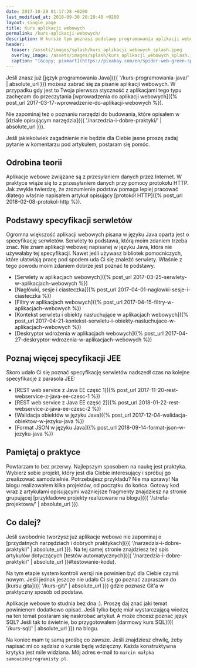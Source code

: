 ```yaml
---
date: 2017-10-20 01:17:28 +0200
last_modified_at: 2018-09-30 20:29:40 +0200 
layout: single_page
title: Kurs aplikacji webowych
permalink: /kurs-aplikacji-webowych/
description: W kursie tym poznasz podstawy programowania aplikacji webowych opartych o Java EE.
header:
  teaser: /assets/images/splash/kurs_aplikacji_webowych_splash.jpeg
  overlay_image: /assets/images/splash/kurs_aplikacji_webowych_splash.jpeg
  caption: "[&copy; pixmart](https://pixabay.com/en/spider-web-green-spider-web-nature-1012353/)"
---
```


Jeśli znasz już [język programowania Java]({{ '/kurs-programowania-java/' | absolute_url }}) możesz zabrać się za pisanie aplikacji webowych. 
W przypadku gdy jest to Twoja pierwsza styczność z aplikacjami tego typu zachęcam do przeczytania [wprowadzenia do aplikacji webowych]({% post_url 2017-03-17-wprowadzenie-do-aplikacji-webowych %}).

Nie zapominaj też o poznaniu narzędzi do budowania, które opisałem w [dziale opisującym narzędzia]({{ '/narzedzia-i-dobre-praktyki/' | absolute_url }}).

Jeśli jakiekolwiek zagadnienie nie będzie dla Ciebie jasne proszę zadaj pytanie w komentarzu pod artykułem, postaram się pomóc.

## Odrobina teorii

Aplikacje webowe związane są z przesyłaniem danych przez Internet. W praktyce wiąże się to z przesyłaniem danych przy pomocy protokołu HTTP. Jak zwykle twierdzę, że zrozumienie podstaw pomaga lepiej pracować dlatego właśnie napisałem artykuł opisujący [protokół HTTP]({% post_url 2018-02-08-protokol-http %}).

## Podstawy specyfikacji serwletów

Ogromna większość aplikacji webowych pisana w języku Java oparta jest o specyfikację serwletów. Serwlety to podstawa, którą moim zdaniem trzeba znać. Nie znam aplikacji webowej napisanej w języku Java, która nie używałaby tej specyfikacji. Nawet jeśli używasz bibliotek pomocniczych, które ułatwiają pracę pod spodem uda Ci się znaleźć serwlety. Właśnie z tego powodu moim zdaniem dobrze jest poznać te podstawy.

* [Serwlety w aplikacjach webowych]({% post_url 2017-03-25-serwlety-w-aplikacjach-webowych %})
* [Nagłówki, sesje i ciasteczka]({% post_url 2017-04-01-naglowki-sesje-i-ciasteczka %})
* [Filtry w aplikacjach webowych]({% post_url 2017-04-15-filtry-w-aplikacjach-webowych %})
* [Kontekst serwletu i obiekty nasłuchujące w aplikacjach webowych]({% post_url 2017-04-21-kontekst-serwletu-i-obiekty-nasluchujace-w-aplikacjach-webowych %})
* [Deskryptor wdrożenia w aplikacjach webowych]({% post_url 2017-04-27-deskryptor-wdrozenia-w-aplikacjach-webowych %})

## Poznaj więcej specyfikacji JEE

Skoro udało Ci się poznać specyfikację serwletów nadszedł czas na kolejne specyfikacje z parasola JEE:

* [REST web service z Java EE część 1]({% post_url 2017-11-20-rest-webservice-z-java-ee-czesc-1 %})
* [REST web service z Java EE część 2]({% post_url 2018-01-22-rest-webservice-z-java-ee-czesc-2 %})
* [Walidacja obiektów w języku Java]({% post_url 2017-12-04-walidacja-obiektow-w-jezyku-java %})
* [Format JSON w języku Java]({% post_url 2018-09-14-format-json-w-jezyku-java %})

## Pamiętaj o praktyce

Powtarzam to bez przerwy. Najlepszym sposobem na naukę jest praktyka. Wybierz sobie projekt, który jest dla Ciebie interesujący i spróbuj go zrealizować samodzielnie. Potrzebujesz przykładu? Nie ma sprawy! Na blogu realizowałem kilka projektów, od początku do końca. Gotowy kod wraz z artykułami opisującymi ważniejsze fragmenty znajdziesz na stronie grupującej [przykładowe projekty realizowane na blogu]({{ '/strefa-projektowa/' | absolute_url }}).

## Co dalej?

Jeśli swobodnie tworzysz już aplikacje webowe nie zapominaj o [przydatnych narzędziach i dobrych praktykach]({{ '/narzedzia-i-dobre-praktyki/' | absolute_url }}). Na tej samej stronie znajdziesz też spis artykułów dotyczących [testów automatycznych]({{ '/narzedzia-i-dobre-praktyki/' | absolute_url }}#testowanie-kodu).

Na tym etapie system kontroli wersji nie powinien być dla Ciebie czymś nowym. Jeśli jednak jeszcze nie udało Ci się go poznać zapraszam do [kursu gita]({{ '/kurs-git/' | absolute_url }}) gdzie poznasz Git'a w praktyczny sposób od podstaw.

Aplikacje webowe to studnia bez dna :). Proszę daj znać jaki temat powinienem dodatkowo opisać. Jeśli tylko będę miał wystarczającą wiedzę na ten temat postaram się naskrobać artykuł. A może chcesz poznać język SQL? Jeśli tak to świetnie, bo przygotowałem [darmowy kurs SQL]({{ '/kurs-sql/' | absolute_url }}) na blogu.

Na koniec mam tę samą prośbę co zawsze. Jeśli znajdziesz chwilę, żeby napisać mi co sądzisz o kursie będę wdzięczny. Każda konstruktywna krytyka jest mile widziana. Mój adres e-mail to `marcin małpka samouczekprogramisty.pl`.
